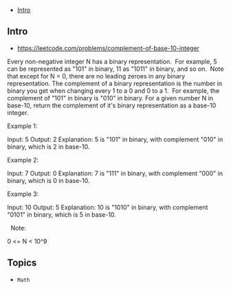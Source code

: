 - [Intro](#intro)

## Intro

- https://leetcode.com/problems/complement-of-base-10-integer

Every non-negative integer N has a binary representation.  For example, 5 can be represented as "101" in binary, 11 as "1011" in binary, and so on.  Note that except for N = 0, there are no leading zeroes in any binary representation.
The complement of a binary representation is the number in binary you get when changing every 1 to a 0 and 0 to a 1.  For example, the complement of "101" in binary is "010" in binary.
For a given number N in base-10, return the complement of it's binary representation as a base-10 integer.
 



Example 1:

Input: 5
Output: 2
Explanation: 5 is "101" in binary, with complement "010" in binary, which is 2 in base-10.


Example 2:

Input: 7
Output: 0
Explanation: 7 is "111" in binary, with complement "000" in binary, which is 0 in base-10.


Example 3:

Input: 10
Output: 5
Explanation: 10 is "1010" in binary, with complement "0101" in binary, which is 5 in base-10.

 
Note:

0 <= N < 10^9





## Topics

- `Math`


